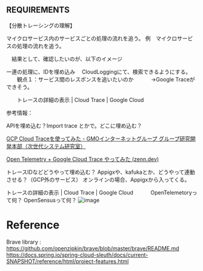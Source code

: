 ## REQUIREMENTS

【分散トレーシングの理解】

マイクロサービス内のサービスごとの処理の流れを追う。
例　マイクロサービスの処理の流れを追う。

		

　結果として、確認したいのが、以下のイメージ




		

一連の処理に、IDを埋め込み
　CloudLoggingにて、検索できるようにする。
　　観点１：サービス間のレスポンスを追いたいのか
　　　→Google Traceができそう。　　

　　トレースの詳細の表示  |  Cloud Trace  |  Google Cloud　　　　　




参考情報：

APIを埋め込む？Import trace とかで。どこに埋め込む？

[GCP Cloud Traceを使ってみた - GMOインターネットグループ グループ研究開発本部（次世代システム研究室）](https://recruit.gmo.jp/engineer/jisedai/blog/gcp-cloud-trace/)

[Open Telemetry + Google Cloud Trace やってみた (zenn.dev)](https://zenn.dev/satohjohn/articles/e37e8575966204)

トレースIDなどどうやって埋め込む？
Appigxや、kafukaとか、どうやって連動させる？（GCP外のサービス）
オンラインの場合、Appigxから入ってくる。

トレースの詳細の表示  |  Cloud Trace  |  Google Cloud　　　
OpenTelemetoryって何？
OpenSensusって何？
![image](https://user-images.githubusercontent.com/72186199/213107039-a1c9cefd-a2fc-4a91-a2b2-28cfe03bde09.png)

# Reference
Brave library : https://github.com/openzipkin/brave/blob/master/brave/README.md
https://docs.spring.io/spring-cloud-sleuth/docs/current-SNAPSHOT/reference/html/project-features.html
